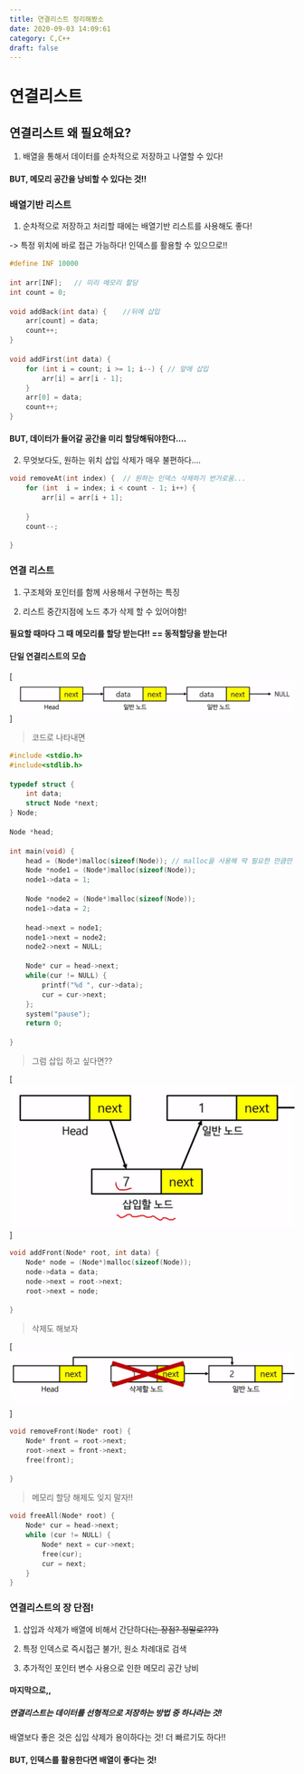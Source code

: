 ```yaml
---
title: 연결리스트 정리해봤소
date: 2020-09-03 14:09:61
category: C,C++
draft: false
---
```

# 연결리스트



## 연결리스트 왜 필요해요?

1) 배열을 통해서 데이터를 순차적으로 저장하고 나열할 수 있다!

#### BUT, 메모리 공간을 낭비할 수 있다는 것!!

 



### 배열기반 리스트

1) 순차적으로 저장하고 처리할 때에는 배열기반 리스트를 사용해도 좋다!

 -> 특정 위치에 바로 접근 가능하다!  인덱스를 활용할 수 있으므로!!

``` c
#define INF 10000

int arr[INF];	// 미리 메모리 할당
int count = 0;

void addBack(int data) {	//뒤에 삽입
	arr[count] = data;
	count++;
}

void addFirst(int data) {
	for (int i = count; i >= 1; i--) { // 앞에 삽입
		arr[i] = arr[i - 1];
	}
	arr[0] = data;
	count++;
}
```

#### BUT, 데이터가 들어갈 공간을 미리 할당해둬야한다....

2) 무엇보다도, 원하는 위치 삽입 삭제가 매우 불편하다....

```c
void removeAt(int index) {	// 원하는 인덱스 삭제하기 번거로움...
	for (int  i = index; i < count - 1; i++) {
		arr[i] = arr[i + 1];

	}
	count--;

}
```





### 연결 리스트

1) 구조체와 포인터를 함께 사용해서 구현하는 특징

2) 리스트 중간지점에 노드 추가 삭제 할 수 있어야함!

#### 필요할 때마다 그 때 메모리를 할당 받는다!! == 동적할당을 받는다!



#### 단일 연결리스트의 모습

[![연결리스트](content/assets/연결리스트/연결리스트.png)]



 

> 코드로 나타내면

```c
#include <stdio.h>
#include<stdlib.h>

typedef struct {
	int data;
	struct Node *next;
} Node;

Node *head;

int main(void) {
	head = (Node*)malloc(sizeof(Node)); // malloc을 사용해 딱 필요한 만큼만 메모리 할당
	Node *node1 = (Node*)malloc(sizeof(Node));
	node1->data = 1;

	Node *node2 = (Node*)malloc(sizeof(Node));
	node1->data = 2;
	
	head->next = node1;
	node1->next = node2;
	node2->next = NULL;
	
	Node* cur = head->next;
	while(cur != NULL) {
		printf("%d ", cur->data);
		cur = cur->next;
	};
	system("pause");
	return 0; 

}
```



> 그럼 삽입 하고 싶다면??

[![삽입](content/assets/연결리스트/삽입.png)]


```c
void addFront(Node* root, int data) {
	Node* node = (Node*)malloc(sizeof(Node));
	node->data = data;
	node->next = root->next;
	root->next = node;

}
```



> 삭제도 해보자

[![삭제](content/assets/연결리스트/삭제.png)]


```c
void removeFront(Node* root) {
	Node* front = root->next;
	root->next = front->next;
	free(front);

}
```



> 메모리 할당 해제도 잊지 말자!!

```c
void freeAll(Node* root) {
	Node* cur = head->next;
	while (cur != NULL) {
		Node* next = cur->next;
		free(cur);
		cur = next;
	}
}
```





### 연결리스트의 장 단점!

1) 삽입과 삭제가 배열에 비해서 간단하다<s>(는 장점? 정말로???)</s>

2) 특정 인덱스로 즉시접근 불가!, 원소 차례대로 검색

3) 추가적인 포인터 변수 사용으로 인한 메모리 공간 낭비





#### 마지막으로,,

##### 연결리스트는 데이터를 선형적으로 저장하는 방법 중 하나라는 것!

배열보다 좋은 것은 십입 삭제가 용이하다는 것! 더 빠르기도 하다!!

#### BUT,  인덱스를 활용한다면 배열이 좋다는 것!




